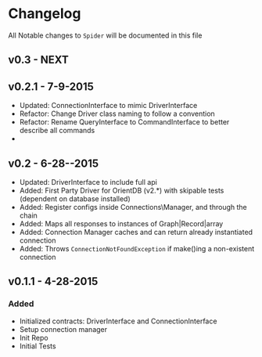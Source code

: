 # Changelog

All Notable changes to `Spider` will be documented in this file

## v0.3 - NEXT

## v0.2.1 - 7-9-2015
- Updated: ConnectionInterface to mimic DriverInterface
- Refactor: Change Driver class naming to follow a convention
- Refactor: Rename QueryInterface to CommandInterface to better describe all commands
- 
## v0.2 - 6-28--2015
- Updated: DriverInterface to include full api
- Added: First Party Driver for OrientDB (v2.*) with skipable tests (dependent on database installed)
- Added: Register configs inside Connections\Manager, and through the chain
- Added: Maps all responses to instances of Graph|Record|array
- Added: Connection Manager caches and can return already instantiated connection
- Added: Throws `ConnectionNotFoundException` if make()ing a non-existent connection


## v0.1.1 - 4-28-2015
### Added
- Initialized contracts: DriverInterface and ConnectionInterface
- Setup connection manager
- Init Repo
- Initial Tests
